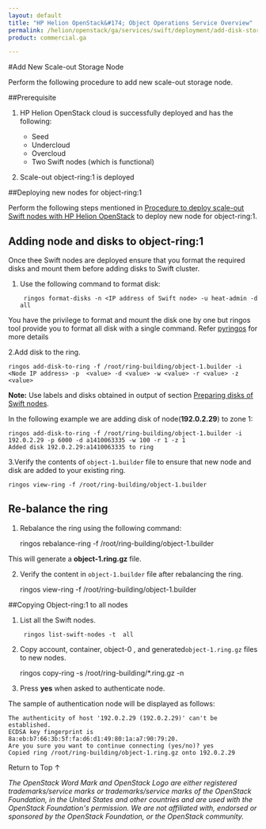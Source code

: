 ```yaml
---
layout: default
title: "HP Helion OpenStack&#174; Object Operations Service Overview"
permalink: /helion/openstack/ga/services/swift/deployment/add-disk-storage-node/
product: commercial.ga

---
```

<!--UNDER REVISION-->

<script>

function PageRefresh {
onLoad="window.refresh"
}

PageRefresh();

</script>

<!--
<p style="font-size: small;"> <a href=" /helion/openstack/ga/services/object/overview/scale-out-swift/">&#9664; PREV</a> | <a href="/helion/openstack/services/overview/">&#9650; UP</a> | <a href="/helion/openstack/services/overview/"> NEXT &#9654</a> </p>-->


#Add New Scale-out Storage Node

Perform the following procedure to add new scale-out storage node. 


##Prerequisite

1. HP Helion OpenStack cloud is successfully deployed and has the following: 

	* Seed
	* Undercloud
	* Overcloud 
	* Two Swift nodes (which is functional)
2. Scale-out object-ring:1 is deployed


##Deploying new nodes for object-ring:1

Perform the following steps mentioned in  [Procedure to deploy scale-out Swift nodes with HP Helion OpenStack](/helion/openstack/ga/services/swift/deployment-scale-out/) to deploy new node for object-ring:1.


## Adding node and disks to object-ring:1

Once thee Swift nodes are deployed ensure that you format the required disks and mount them before adding disks to Swift cluster. 

1. Use the following command to format disk:

		ringos format-disks -n <IP address of Swift node> -u heat-admin -d all

You have the privilege to format and mount the disk one by one but ringos tool provide you to format all disk with a single command. Refer [pyringos]( /helion/openstack/GA1/services/object/pyringos/) for more details


2.Add disk to the ring. 

	ringos add-disk-to-ring -f /root/ring-building/object-1.builder -i  <Node IP address> -p  <value> -d <value> -w <value> -r <value> -z <value>

**Note:** Use labels and disks obtained in output of section [Preparing disks of Swift nodes]( /helion/openstack/ga/services/swift/deployment-scale-out/).

In the following example we are adding disk of node(**192.0.2.29**) to zone 1:

	ringos add-disk-to-ring -f /root/ring-building/object-1.builder -i 192.0.2.29 -p 6000 -d a1410063335 -w 100 -r 1 -z 1
	Added disk 192.0.2.29:a1410063335 to ring


3.Verify the contents of `object-1.builder` file to ensure that new node and disk are added to your existing ring.

	ringos view-ring -f /root/ring-building/object-1.builder

## Re-balance the ring

1. Rebalance the ring using the following command:

	ringos rebalance-ring -f /root/ring-building/object-1.builder

This will generate a **object-1.ring.gz** file.

2. Verify the content in `object-1.builder` file after rebalancing the ring.

	ringos view-ring -f /root/ring-building/object-1.builder

##Copying Object-ring:1 to all nodes

1. List all the Swift nodes. 

		ringos list-swift-nodes -t  all
 
2. Copy account, container, object-0 , and generated`object-1.ring.gz` files to new nodes. 

	ringos copy-ring -s /root/ring-building/\*.ring.gz -n <IP address of Swift node>


3. Press **yes** when asked to authenticate node.  

The sample of authentication node will be displayed as follows:

	The authenticity of host '192.0.2.29 (192.0.2.29)' can't be established.
	ECDSA key fingerprint is 8a:eb:b7:66:3b:5f:fa:d6:d1:49:80:1a:a7:90:79:20.
	Are you sure you want to continue connecting (yes/no)? yes
	Copied ring /root/ring-building/object-1.ring.gz onto 192.0.2.29

 
<a href="#top" style="padding:14px 0px 14px 0px; text-decoration: none;"> Return to Top &#8593; </a>


*The OpenStack Word Mark and OpenStack Logo are either registered trademarks/service marks or trademarks/service marks of the OpenStack Foundation, in the United States and other countries and are used with the OpenStack Foundation's permission. We are not affiliated with, endorsed or sponsored by the OpenStack Foundation, or the OpenStack community.*